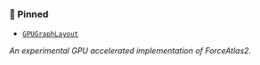 ### 📌 Pinned

- [`GPUGraphLayout`](https://github.com/govertb/GPUGraphLayout)

_An experimental GPU accelerated implementation of ForceAtlas2_.
